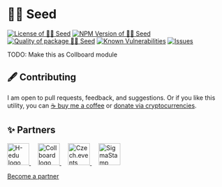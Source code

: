 # 🌾🎲 Seed

<!--Badges-->

[![License of 🌾🎲 Seed](https://img.shields.io/github/license/hejny/seed.svg?style=flat)](https://github.com/hejny/seed/blob/main/LICENSE)
[![NPM Version of 🌾🎲 Seed](https://badge.fury.io/js/seed.svg)](https://www.npmjs.com/package/seed)
[![Quality of package 🌾🎲 Seed](https://packagequality.com/shield/seed.svg)](https://packagequality.com/#?package=seed)
[![Known Vulnerabilities](https://snyk.io/test/github/hejny/seed/badge.svg)](https://snyk.io/test/github/hejny/seed)
[![Issues](https://img.shields.io/github/issues/hejny/seed.svg?style=flat)](https://github.com/hejny/seed/issues)

<!--/Badges-->


TODO: Make this as Collboard module



<!--Contributing-->

## 🖋️ Contributing

I am open to pull requests, feedback, and suggestions. Or if you like this utility, you can [☕ buy me a coffee](https://www.buymeacoffee.com/hejny) or [donate via cryptocurrencies](https://github.com/hejny/hejny/blob/main/documents/crypto.md).

<!--/Contributing-->


<!--Partners-->

## ✨ Partners


<a href="https://www.h-edu.org/">
<img src="https://www.h-edu.org/media/favicon.png" alt="H-edu logo" width="50"  />
</a>
&nbsp;&nbsp;&nbsp;
<a href="https://collboard.com/">
<img src="https://collboard.fra1.cdn.digitaloceanspaces.com/assets/18.12.1/logo-small.png" alt="Collboard logo" width="50"  />
</a>
&nbsp;&nbsp;&nbsp;
<a href="https://czech.events/">
<img src="https://czech.events/design/logos/czech.events.transparent-logo.png" alt="Czech.events logo" width="50"  />
</a>
&nbsp;&nbsp;&nbsp;
<a href="https://sigmastamp.ml/">
<img src="https://www.sigmastamp.ml/sigmastamp-logo.white.svg" alt="SigmaStamp logo" width="50"  />
</a>


[Become a partner](https://www.pavolhejny.com/contact/)

<!--/Partners-->
